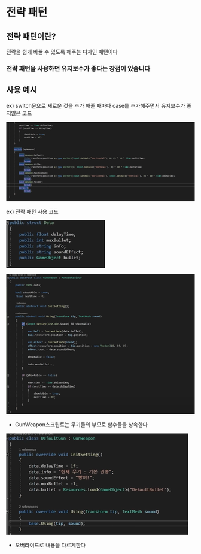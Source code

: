 # 전략 패턴

## 전략 패턴이란?

전략을 쉽게 바꿀 수 있도록 해주는 디자인 패턴이다

### 전략 패턴을 사용하면 유지보수가 좋다는 장점이 있습니다

## 사용 예시

ex) switch문으로 새로운 것을 추가 해줄 때마다 case를 추가해주면서 유지보수가 좋지않은 코드

![](./Ex1.png)

ex) 전략 패턴 사용 코드

![](./Ex2.png)

![](./Ex3.png)

- GunWeapon스크립트는 무기들의 부모로 함수들을 상속한다

![](./Ex4.png)

- 오버라이드로 내용을 다르게한다